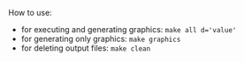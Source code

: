 How to use:

- for executing and generating graphics: `make all d='value'`
- for generating only graphics: `make graphics`
- for deleting output files: `make clean`
